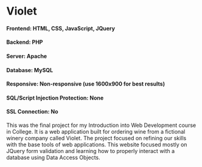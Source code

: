 # Violet

#### Frontend: HTML, CSS, JavaScript, JQuery
#### Backend: PHP
#### Server: Apache
#### Database: MySQL
#### Responsive: Non-responsive (use 1600x900 for best results)
#### SQL/Script Injection Protection: None
#### SSL Connection: No

This was the final project for my Introduction into Web Development course in College.
It is a web application built for ordering wine from a fictional winery company called Violet.
The project focused on refining our skills with the base tools of web applications.
This website focused mostly on JQuery form validation and learning how to properly interact with a database using Data Access Objects.
